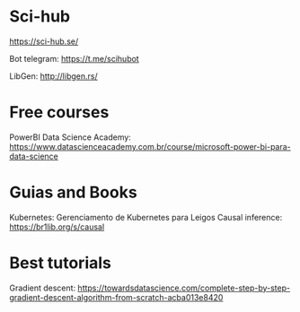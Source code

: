 # Sci-hub
https://sci-hub.se/

Bot telegram: https://t.me/scihubot

LibGen: http://libgen.rs/

# Free courses
PowerBI Data Science Academy: https://www.datascienceacademy.com.br/course/microsoft-power-bi-para-data-science

# Guias and Books
Kubernetes: Gerenciamento de Kubernetes para Leigos
Causal inference: https://br1lib.org/s/causal

# Best tutorials
Gradient descent: https://towardsdatascience.com/complete-step-by-step-gradient-descent-algorithm-from-scratch-acba013e8420

